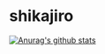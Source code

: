 # shikajiro

[![Anurag's github stats](https://github-readme-stats.vercel.app/api?username=shikajiro)](https://github.com/anuraghazra/github-readme-stats)
